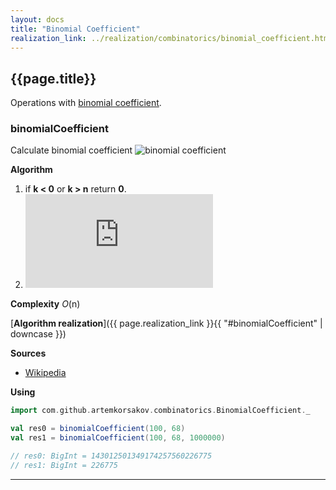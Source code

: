 ```yaml
---
layout: docs
title: "Binomial Coefficient"
realization_link: ../realization/combinatorics/binomial_coefficient.html
---
```


## {{page.title}}

Operations with [binomial coefficient](https://en.wikipedia.org/wiki/Binomial_coefficient).

### binomialCoefficient
Calculate binomial coefficient ![binomial coefficient](https://latex.codecogs.com/svg.latex?{\displaystyle%20{\binom%20{n}{k}}})

**Algorithm**
1. if **k < 0** or **k > n** return **0**.
2. ![formula](http://latex.codecogs.com/svg.latex?%7B%5Cbinom%20%7Bn%7D%7Bk%7D%7D=%7B%5Cbegin%7Bcases%7Dn%5E%7B%5Cunderline%20%7Bk%7D%7D/k!&%7B%5Ctext%7Bif%20%7D%7D%5C%20k%5Cleq%20%7B%5Cfrac%20%7Bn%7D%7B2%7D%7D%5C%5Cn%5E%7B%5Cunderline%20%7Bn-k%7D%7D/(n-k)!&%7B%5Ctext%7Bif%20%7D%7D%5C%20k%3E%7B%5Cfrac%20%7Bn%7D%7B2%7D%7D%5Cend%7Bcases%7D%20%5Ctext%7B%20where%20%7D%20%5Cdisplaystyle%20%7B%5Cfrac%20%7Bn%5E%7B%5Cunderline%20%7Bk%7D%7D%7D%7Bk!%7D%7D=%7B%5Cfrac%20%7Bn(n-1)(n-2)%5Ccdots%20(n-(k-1))%7D%7Bk(k-1)(k-2)%5Ccdots%201%7D%7D=%5Cprod%20_%7Bi=1%7D%5E%7Bk%7D%7B%5Cfrac%20%7Bn&plus;1-i%7D%7Bi%7D%7D%7D) 
 
**Complexity** _O_(n)
     
[**Algorithm realization**]({{ page.realization_link }}{{ "#binomialCoefficient" | downcase }})

**Sources** 
- [Wikipedia](https://en.wikipedia.org/wiki/Binomial_coefficient)

**Using**
```scala
import com.github.artemkorsakov.combinatorics.BinomialCoefficient._

val res0 = binomialCoefficient(100, 68)
val res1 = binomialCoefficient(100, 68, 1000000)

// res0: BigInt = 143012501349174257560226775
// res1: BigInt = 226775
```

---